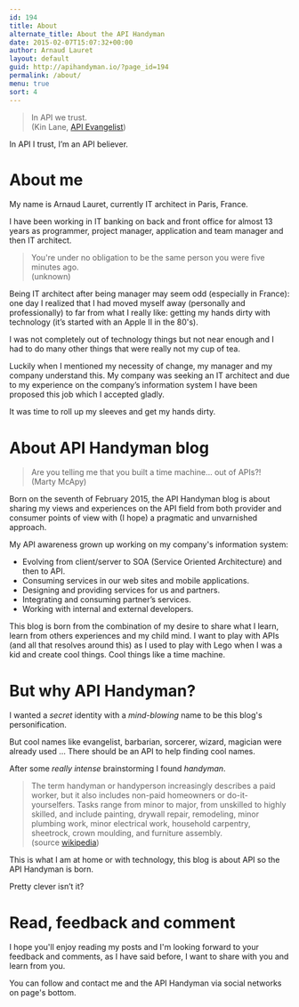 ```yaml
---
id: 194
title: About
alternate_title: About the API Handyman
date: 2015-02-07T15:07:32+00:00
author: Arnaud Lauret
layout: default
guid: http://apihandyman.io/?page_id=194
permalink: /about/
menu: true
sort: 4
---
```

> In API we trust.  
> (Kin Lane, [API Evangelist](http://apievangelist.com/))

In API I trust, I’m an API believer.

# About me

My name is Arnaud Lauret, currently IT architect in Paris, France.
  
I have been working in IT banking on back and front office for almost 13 years as programmer, project manager, application and team manager and then IT architect.

> You're under no obligation to be the same person you were five minutes ago.  
> (unknown) 

Being IT architect after being manager may seem odd (especially in France): one day I realized that I had moved myself away (personally and professionally) to far from what I really like: getting my hands dirty with technology (it’s started with an Apple II in the 80's).
  
I was not completely out of technology things but not near enough and I had to do many other things that were really not my cup of tea.
  
Luckily when I mentioned my necessity of change, my manager and my company understand this. My company was seeking an IT architect and due to my experience on the company’s information system I have been proposed this job which I accepted gladly.
  
It was time to roll up my sleeves and get my hands dirty.

# About API Handyman blog

> Are you telling me that you built a time machine... out of APIs?!  
> (Marty McApy) 

Born on the seventh of February 2015, the API Handyman blog is about sharing my views and experiences on the API field from both provider and consumer points of view with (I hope) a pragmatic and unvarnished approach.

My API awareness grown up working on my company's information system:

  * Evolving from client/server to SOA (Service Oriented Architecture) and then to API.
  * Consuming services in our web sites and mobile applications.
  * Designing and providing services for us and partners.
  * Integrating and consuming partner’s services.
  * Working with internal and external developers.

This blog is born from the combination of my desire to share what I learn, learn from others experiences and my child mind. I want to play with APIs (and all that resolves around this) as I used to play with Lego when I was a kid and create cool things. Cool things like a time machine.

# But why API Handyman?

I wanted a _secret_ identity with a _mind-blowing_ name to be this blog's personification.
  
But cool names like evangelist, barbarian, sorcerer, wizard, magician were already used … There should be an API to help finding cool names.
  
After some _really intense_ brainstorming I found _handyman_.

> The term handyman or handyperson increasingly describes a paid worker, but it also includes non-paid homeowners or do-it-yourselfers. Tasks range from minor to major, from unskilled to highly skilled, and include painting, drywall repair, remodeling, minor plumbing work, minor electrical work, household carpentry, sheetrock, crown moulding, and furniture assembly.  
> (source [wikipedia](http://en.wikipedia.org/wiki/Handyman))

This is what I am at home or with technology, this blog is about API so the API Handyman is born.
  
Pretty clever isn’t it?

# Read, feedback and comment

I hope you'll enjoy reading my posts and I'm looking forward to your feedback and comments, as I have said before, I want to share with you and learn from you.
  
You can follow and contact me and the API Handyman via social networks on page's bottom.